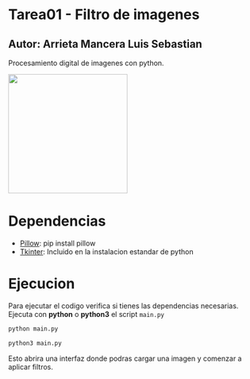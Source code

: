 # Tarea01 - Filtro de imagenes

## Autor: Arrieta Mancera Luis Sebastian

Procesamiento digital de imagenes con python.

<img src="https://i.giphy.com/media/v1.Y2lkPTc5MGI3NjExM2IyMDlvbGcwdXg4OW9mZzVmNTc1YWU4Y2kwMXNsazVpZXNhcDR5ZCZlcD12MV9pbnRlcm5hbF9naWZfYnlfaWQmY3Q9Zw/c3OZsDoaz7kD6/giphy.gif" width="240px">

# Dependencias

+ [Pillow](https://pypi.org/project/pillow/): pip install pillow
+ [Tkinter](https://docs.python.org/3/library/tkinter.html): Incluido en la instalacion estandar de python

# Ejecucion

Para ejecutar el codigo verifica si tienes las dependencias necesarias. Ejecuta con **python** o **python3** el script `main.py`

```bash
python main.py
```

```bash
python3 main.py
```

Esto abrira una interfaz donde podras cargar una imagen y comenzar a aplicar filtros.